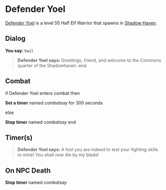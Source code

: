 # Defender Yoel



[Defender Yoel](/npc/150011) is a level 55 Half Elf Warrior that spawns in [Shadow Haven](/zone/150).



## Dialog

**You say:** `hail`



>**Defender Yoel says:** Greetings, friend, and welcome to the Commons quarter of the Shadowhaven.
end



## Combat

if Defender Yoel enters combat  then


**Set a timer** named *combatsay* for 300 seconds

else


**Stop timer** named *combatsay*
end



## Timer(s)

>**Defender Yoel says:** A fool you are indeed to test your fighting skills to mine!  You shall now die by my blade!


## On NPC Death

**Stop timer** named *combatsay*